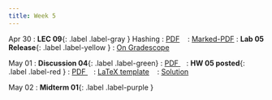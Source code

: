 ```yaml
---
title: Week 5
---
```


Apr 30
: **LEC 09**{: .label .label-gray } Hashing
  : [PDF](lectures/09-hashing/Lec09.pdf) &nbsp;&nbsp;
  : [Marked-PDF](lectures/09-hashing/Lec09-marked.pdf)
: **Lab 05 Release**{: .label .label-yellow } 
  : [On Gradescope](#)

May 01
: **Discussion 04**{: .label .label-green}
  : [PDF ](discussion/discussion-04.pdf) &nbsp;&nbsp;
: **HW 05 posted**{: .label .label-red }
  : [PDF ](homeworks/HW05/HW05.pdf) &nbsp;&nbsp;
  : [LaTeX template](homeworks/HW05/template.zip) &nbsp;&nbsp;
  : [Solution](#)

May 02
: **Midterm 01**{: .label .label-purple } 

